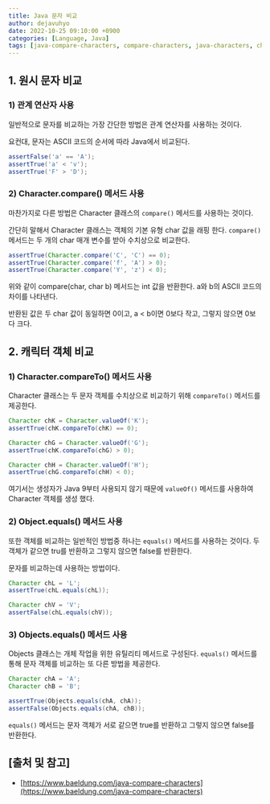 ```yaml
---
title: Java 문자 비교
author: dejavuhyo
date: 2022-10-25 09:10:00 +0900
categories: [Language, Java]
tags: [java-compare-characters, compare-characters, java-characters, characters, java-compare, java-compareto, java-equals, character-compare, character-compareto, object-equals, objects-equals, 자바-문자-비교, 문자-비교, 자바-문자, 문자]
---
```


## 1. 원시 문자 비교

### 1) 관계 연산자 사용
일반적으로 문자를 비교하는 가장 간단한 방법은 관계 연산자를 사용하는 것이다.

요컨대, 문자는 ASCII 코드의 순서에 따라 Java에서 비교된다.

```java
assertFalse('a' == 'A');
assertTrue('a' < 'v');
assertTrue('F' > 'D');
```

### 2) Character.compare()  메서드 사용
마찬가지로 다른 방법은 Character 클래스의 `compare()` 메서드를 사용하는 것이다.

간단히 말해서 Character 클래스는 객체의 기본 유형 char 값을 래핑 한다. `compare()` 메서드는 두 개의 char 매개 변수를 받아 수치상으로 비교한다.

```java
assertTrue(Character.compare('C', 'C') == 0);
assertTrue(Character.compare('f', 'A') > 0);
assertTrue(Character.compare('Y', 'z') < 0);
```

위와 같이 compare(char, char b) 메서드는 int 값을 반환한다. a와 b의 ASCII 코드의 차이를 나타낸다.

반환된 값은 두 char 값이 동일하면 0이고, a < b이면 0보다 작고, 그렇지 않으면 0보다 크다.

## 2. 캐릭터 객체 비교

### 1) Character.compareTo() 메서드 사용
Character 클래스는 두 문자 객체를 수치상으로 비교하기 위해 `compareTo()` 메서드를 제공한다.

```java
Character chK = Character.valueOf('K');
assertTrue(chK.compareTo(chK) == 0);

Character chG = Character.valueOf('G');
assertTrue(chK.compareTo(chG) > 0);

Character chH = Character.valueOf('H');
assertTrue(chG.compareTo(chH) < 0);
```

여기서는 생성자가 Java 9부터 사용되지 않기 때문에 `valueOf()` 메서드를 사용하여 Character 객체를 생성 했다.

### 2) Object.equals() 메서드 사용
또한 객체를 비교하는 일반적인 방법중 하나는 `equals()` 메서드를 사용하는 것이다. 두 객체가 같으면 tru를 반환하고 그렇지 않으면 false를 반환한다.

문자를 비교하는데 사용하는 방법이다.

```java
Character chL = 'L';
assertTrue(chL.equals(chL));

Character chV = 'V';
assertFalse(chL.equals(chV));
```

### 3) Objects.equals() 메서드 사용
Objects 클래스는 개체 작업을 위한 유틸리티 메서드로 구성된다. `equals()` 메서드를 통해 문자 객체를 비교하는 또 다른 방법을 제공한다.

```java
Character chA = 'A';
Character chB = 'B';

assertTrue(Objects.equals(chA, chA));
assertFalse(Objects.equals(chA, chB));
```

`equals()` 메서드는 문자 객체가 서로 같으면 true를 반환하고 그렇지 않으면 false를 반환한다.

## [출처 및 참고]
* [https://www.baeldung.com/java-compare-characters](https://www.baeldung.com/java-compare-characters)
